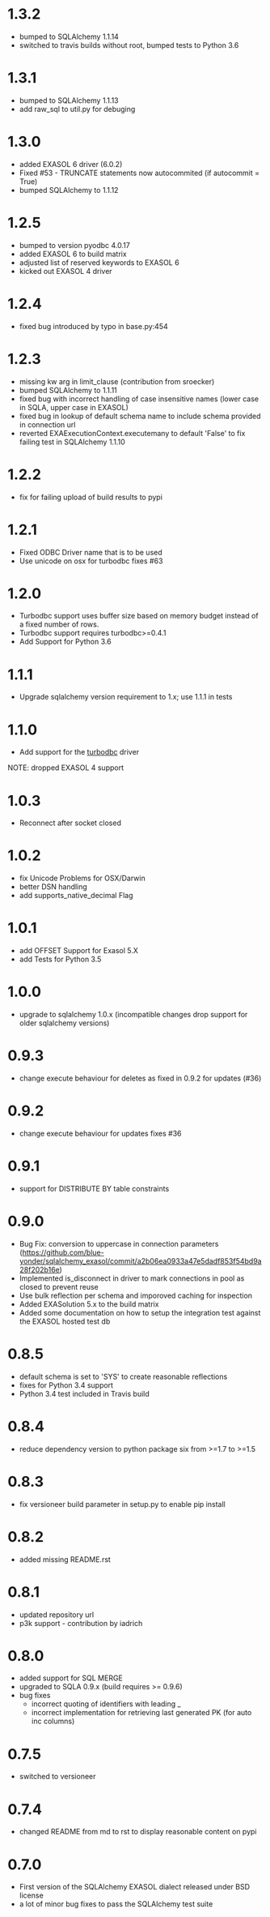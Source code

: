 # 1.3.2
* bumped to SQLAlchemy 1.1.14
* switched to travis builds without root, bumped tests to Python 3.6

# 1.3.1
* bumped to SQLAlchemy 1.1.13
* add raw_sql to util.py for debuging

# 1.3.0
* added EXASOL 6 driver (6.0.2)
* Fixed #53 - TRUNCATE statements now autocommited (if autocommit = True)
* bumped SQLAlchemy to 1.1.12

# 1.2.5
* bumped to version pyodbc 4.0.17
* added EXASOL 6 to build matrix
* adjusted list of reserved keywords to EXASOL 6
* kicked out EXASOL 4 driver

# 1.2.4
* fixed bug introduced by typo in base.py:454

# 1.2.3
* missing kw arg in limit_clause (contribution from sroecker)
* bumped SQLAlchemy to 1.1.11
* fixed bug with incorrect handling of case insensitive names (lower case in SQLA, upper case in EXASOL)
* fixed bug in lookup of default schema name to include schema provided in connection url
* reverted EXAExecutionContext.executemany to default 'False' to fix failing
  test in SQLAlchemy 1.1.10

# 1.2.2
* fix for failing upload of build results to pypi

# 1.2.1
* Fixed ODBC Driver name that is to be used
* Use unicode on osx for turbodbc fixes #63

# 1.2.0
* Turbodbc support uses buffer size based on memory budget
  instead of a fixed number of rows.
* Turbodbc support requires turbodbc>=0.4.1
* Add Support for Python 3.6

# 1.1.1
* Upgrade sqlalchemy version requirement to 1.x; use 1.1.1 in tests

# 1.1.0
* Add support for the [turbodbc](https://github.com/blue-yonder/turbodbc) driver

NOTE: dropped EXASOL 4 support

# 1.0.3
* Reconnect after socket closed

# 1.0.2
* fix Unicode Problems for OSX/Darwin
* better DSN handling
* add supports_native_decimal Flag

# 1.0.1
* add OFFSET Support for Exasol 5.X
* add Tests for Python 3.5

# 1.0.0
* upgrade to sqlalchemy 1.0.x (incompatible changes drop support for older sqlalchemy versions)

# 0.9.3
* change execute behaviour for deletes as fixed in 0.9.2 for updates (#36)

# 0.9.2
* change execute behaviour for updates fixes #36

# 0.9.1
* support for DISTRIBUTE BY table constraints

# 0.9.0
* Bug Fix: conversion to uppercase in connection parameters (https://github.com/blue-yonder/sqlalchemy_exasol/commit/a2b06ea0933a47e5dadf853f54bd9a28f202b16e)
* Implemented is_disconnect in driver to mark connections in pool as closed to prevent reuse
* Use bulk reflection per schema and imporoved caching for inspection
* Added EXASolution 5.x to the build matrix
* Added some documentation on how to setup the integration test against the EXASOL hosted test db

# 0.8.5
* default schema is set to 'SYS' to create reasonable reflections
* fixes for Python 3.4 support
* Python 3.4 test included in Travis build

# 0.8.4
* reduce dependency version to python package six from >=1.7 to >=1.5

# 0.8.3
* fix versioneer build parameter in setup.py to enable pip install

# 0.8.2
* added missing README.rst

# 0.8.1

* updated repository url
* p3k support - contribution by iadrich

# 0.8.0

* added support for SQL MERGE
* upgraded to SQLA 0.9.x (build requires >= 0.9.6)
* bug fixes
    * incorrect quoting of identifiers with leading _
    * incorrect implementation for retrieving last generated PK (for auto inc columns)

# 0.7.5

* switched to versioneer

# 0.7.4

* changed README from md to rst to display reasonable content on pypi

# 0.7.0

* First version of the SQLAlchemy EXASOL dialect released under BSD license
* a lot of minor bug fixes to pass the SQLAlchemy test suite
